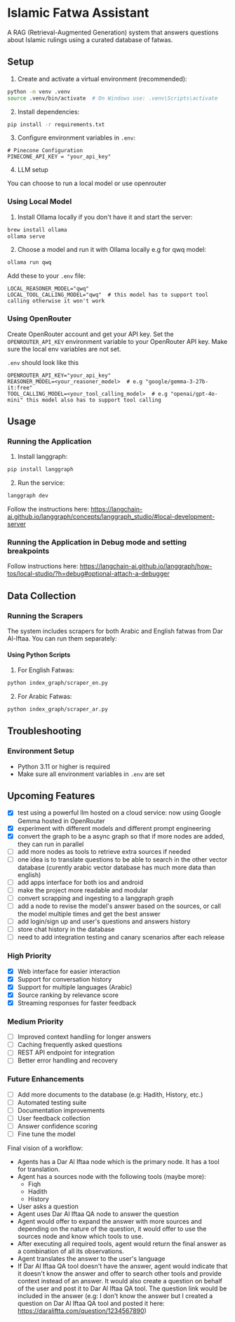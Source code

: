 # Islamic Fatwa Assistant

A RAG (Retrieval-Augmented Generation) system that answers questions about Islamic rulings using a curated database of fatwas.

## Setup
1. Create and activate a virtual environment (recommended):
```bash
python -m venv .venv
source .venv/bin/activate  # On Windows use: .venv\Scripts\activate
```

2. Install dependencies:
```bash
pip install -r requirements.txt
```

3. Configure environment variables in `.env`:
```env
# Pinecone Configuration
PINECONE_API_KEY = "your_api_key"
```

4. LLM setup

You can choose to run a local model or use openrouter
### Using Local Model
1. Install Ollama locally if you don't have it and start the server:

```bash
brew install ollama
ollama serve
```

2. Choose a model and run it with Ollama locally e.g for qwq model:

```bash
ollama run qwq
```

Add these to your `.env` file:
```
LOCAL_REASONER_MODEL="qwq"
LOCAL_TOOL_CALLING_MODEL="qwq"  # this model has to support tool calling otherwise it won't work
```

### Using OpenRouter

Create OpenRouter account and get your API key.
Set the `OPENROUTER_API_KEY` environment variable to your OpenRouter API key.
Make sure the local env variables are not set.

`.env` should look like this
```
OPENROUTER_API_KEY="your_api_key"
REASONER_MODEL=<your_reasoner_model>  # e.g "google/gemma-3-27b-it:free"
TOOL_CALLING_MODEL=<your_tool_calling_model>  # e.g "openai/gpt-4o-mini" this model also has to support tool calling
```

## Usage

### Running the Application

1. Install langgraph:

```bash
pip install langgraph
```
2. Run the service:
```bash
langgraph dev
```

Follow the instructions here: https://langchain-ai.github.io/langgraph/concepts/langgraph_studio/#local-development-server

### Running the Application in Debug mode and setting breakpoints

Follow instructions here: https://langchain-ai.github.io/langgraph/how-tos/local-studio/?h=debug#optional-attach-a-debugger

## Data Collection

### Running the Scrapers
The system includes scrapers for both Arabic and English fatwas from Dar Al-Iftaa. You can run them separately:

#### Using Python Scripts
1. For English Fatwas:
```bash
python index_graph/scraper_en.py
```

2. For Arabic Fatwas:
```bash
python index_graph/scraper_ar.py
```

## Troubleshooting

### Environment Setup
- Python 3.11 or higher is required
- Make sure all environment variables in `.env` are set

## Upcoming Features

- [x] test using a powerful llm hosted on a cloud service: now using Google Gemma hosted in OpenRouter
- [x] experiment with different models and different prompt engineering
- [x] convert the graph to be a async graph so that if more nodes are added, they can run in parallel
- [ ] add more nodes as tools to retrieve extra sources if needed
- [ ] one idea is to translate questions to be able to search in the other vector database (curently arabic vector database has much more data than english)
- [ ] add apps interface for both ios and android
- [ ] make the project more readable and modular
- [ ] convert scrapping and ingesting to a langgraph graph
- [ ] add a node to revise the model's answer based on the sources, or call the model multiple times and get the best answer
- [ ] add login/sign up and user's questions and answers history
- [ ] store chat history in the database
- [ ] need to add integration testing and canary scenarios after each release

### High Priority
- [x] Web interface for easier interaction
- [x] Support for conversation history
- [x] Support for multiple languages (Arabic)
- [x] Source ranking by relevance score
- [x] Streaming responses for faster feedback

### Medium Priority
- [ ] Improved context handling for longer answers
- [ ] Caching frequently asked questions
- [ ] REST API endpoint for integration
- [ ] Better error handling and recovery

### Future Enhancements
- [ ] Add more documents to the database (e.g: Hadith, History, etc.)
- [ ] Automated testing suite
- [ ] Documentation improvements
- [ ] User feedback collection
- [ ] Answer confidence scoring
- [ ] Fine tune the model

Final vision of a workflow:
- Agents has a Dar Al Iftaa node which is the primary node. It has a tool for translation.
- Agent has a sources node with the following tools (maybe more):
    - Fiqh
    - Hadith
    - History
- User asks a question
- Agent uses Dar Al Iftaa QA node to answer the question
- Agent would offer to expand the answer with more sources and depending on the nature of the question, it would offer to use the sources node and know which tools to use.
- After executing all required tools, agent would return the final answer as a combination of all its observations.
- Agent translates the answer to the user's language
- If Dar Al Iftaa QA tool doesn't have the answer, agent would indicate that it doesn't know the answer and offer to search other tools and provide context instead of an answer. It would also create a question on behalf of the user and post it to Dar Al Iftaa QA tool. The question link would be included in the answer (e.g: I don't know the answer but I created a question on Dar Al Iftaa QA tool and posted it here: https://daraliftta.com/question/1234567890)
